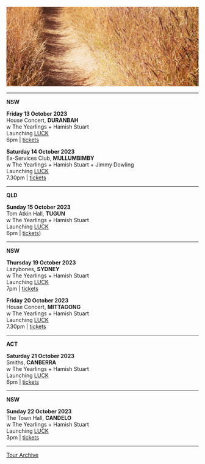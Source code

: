 ![](data/image/news/tourbanner2.jpg)

* * * * * 

**NSW**

**Friday 13 October 2023**\
House Concert, **DURANBAH**\
w The Yearlings + Hamish Stuart\
Launching [LUCK](https://theyearlings1.bandcamp.com/album/luck)\
6pm | [tickets](https://www.trybooking.com/CKNDV)

**Saturday 14 October 2023**\
Ex-Services Club, **MULLUMBIMBY**\
w The Yearlings + Hamish Stuart + Jimmy Dowling\
Launching [LUCK](https://theyearlings1.bandcamp.com/album/luck)\
7.30pm | [tickets](https://www.trybooking.com/CKNFI) 

* * * * * 

**QLD**

**Sunday 15 October 2023**\
Tom Atkin Hall, **TUGUN**\
w The Yearlings + Hamish Stuart\
Launching [LUCK](https://theyearlings1.bandcamp.com/album/luck)\
6pm | [tickets](https://www.tomatkinhall.com.au/buytickets/p/oct15-yearlings)) 

* * * * * 

**NSW**

**Thursday 19 October 2023**\
Lazybones, **SYDNEY**\
w The Yearlings + Hamish Stuart\
Launching [LUCK](https://theyearlings1.bandcamp.com/album/luck)\
7pm | [tickets](https://moshtix.com.au/v2/event/y/155998) 

**Friday 20 October 2023**\
House Concert, **MITTAGONG**\
w The Yearlings + Hamish Stuart\
Launching [LUCK](https://theyearlings1.bandcamp.com/album/luck)\
7.30pm | [tickets](https://www.trybooking.com/CKOQC)

* * * * * 

**ACT**

**Saturday 21 October 2023**\
Smiths, **CANBERRA**\
w The Yearlings + Hamish Stuart\
Launching [LUCK](https://theyearlings1.bandcamp.com/album/luck)\
6pm | [tickets](www.smithsalternative.com/events/the-yearlings-82553)   

* * * * * 

**NSW**

**Sunday 22 October 2023**\
The Town Hall, **CANDELO**\
w The Yearlings + Hamish Stuart\
Launching [LUCK](https://theyearlings1.bandcamp.com/album/luck)\
3pm | [tickets](https://events.humanitix.com/the-yearlings-album-launch-plus-special-guests-lucie-thorne-and-hamish-stuart)   

* * * * *

[Tour Archive](tour/archive)
